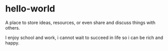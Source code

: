 # hello-world
A place to store ideas, resources, or even share and discuss things with others.

I enjoy school and work, i cannot wait to succeed in life so i can be rich and happy.
